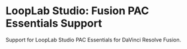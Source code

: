 # LoopLab Studio: Fusion PAC Essentials Support

Support for LoopLab Studio PAC Essentials for DaVinci Resolve Fusion.
